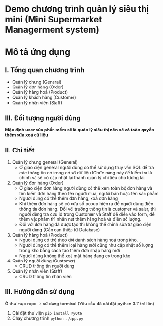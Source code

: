# Demo chương trình quản lý siêu thị mini (Mini Supermarket Managerment system)
# Mô tả ứng dụng
## I. Tổng quan chương trình
- Quản lý chung (General)
- Quản lý đơn hàng (Order)
- Quản lý hàng hoá (Product)
- Quản lý khách hàng (Customer)
- Quản lý nhân viên (Staff)
## III. Đối tượng người dùng
**Mặc định user của phần mềm sẽ là quản lý siêu thị nên sẽ có toàn quyền thêm sửa xoá dữ liệu**
## II. Chi tiết
1. Quản lý chung general (General)
    - Ở giao diện general người dùng có thể sử dụng truy vấn SQL để tra các thông tin có trong cơ sở dữ liệu (Chức năng này để kiểm tra là chính và sẽ có cập nhật lại thành quản lý chi tiêu cho tương lai)
2. Quản lý đơn hàng (Order)
    - Ở giao diện đơn hàng người dùng có thể xem toàn bộ đơn hàng và tìm kiếm đơn hàng theo tên người mua, người bán hoặc tên sản phẩm
    - Người dùng có thể thêm đơn hàng, xoá đơn hàng
    - Khi thêm đơn hàng sẽ có cửa số popup hiện ra để người dùng điền thông tin đơn hàng. Đối với trường thông tin là customer và saler, thì người dùng tra cứu id trong Customer và Staff để điền vào form, để thêm vật phẩm thì nhấn nút thêm hàng hoá và điền số lượng.
    - Đối với đơn hàng đã được tạo thì không thể chỉnh sửa từ giao diện người dùng (Cần can thiệp từ Database)
3. Quản lý hàng hoá (Product)
    - Người dùng có thể theo dõi danh sách hàng hoá trong kho. 
    - Người dùng có thể thêm loại hàng mới cũng như cập nhật số lượng trong kho bằng cách tạo thêm đơn nhập hàng mới
    - Người dùng không thể xoá mặt hàng đang có trong kho
4. Quản lý người dùng (Customer)
    - CRUD thông tin người dùng
5. Quản lý nhân viên (Staff)
    - CRUD thông tin nhân viên
## III. Hướng dẫn sử dụng
Ở thư mục repo -> sử dụng terminal
(Yêu cầu đã cài đặt python 3.7 trở lên)
1. Cài đặt thư viện
    ```pip install PyQt6```
2. Chạy chương trình
    ```python ./app.py```
